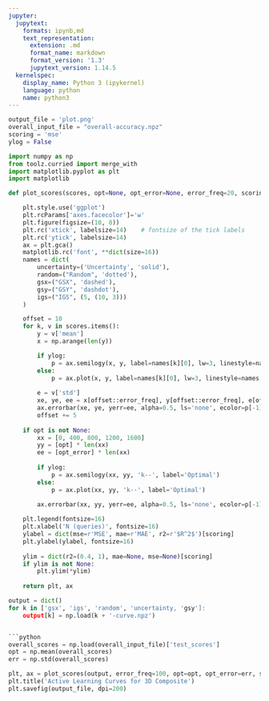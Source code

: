 ```yaml
---
jupyter:
  jupytext:
    formats: ipynb,md
    text_representation:
      extension: .md
      format_name: markdown
      format_version: '1.3'
      jupytext_version: 1.14.5
  kernelspec:
    display_name: Python 3 (ipykernel)
    language: python
    name: python3
---
```


```python tags=["parameters"]
output_file = 'plot.png'
overall_input_file = "overall-accuracy.npz"
scoring = 'mse'
ylog = False
```

```python
import numpy as np
from toolz.curried import merge_with
import matplotlib.pyplot as plt
import matplotlib
```


```python
def plot_scores(scores, opt=None, opt_error=None, error_freq=20, scoring='mse', ylog=False):

    plt.style.use('ggplot')
    plt.rcParams['axes.facecolor']='w'
    plt.figure(figsize=(10, 8))
    plt.rc('xtick', labelsize=14)    # fontsize of the tick labels
    plt.rc('ytick', labelsize=14) 
    ax = plt.gca()
    matplotlib.rc('font', **dict(size=16))
    names = dict(
        uncertainty=('Uncertainty', 'solid'),
        random=("Random", 'dotted'),
        gsx=("GSX", 'dashed'),
        gsy=("GSY", 'dashdot'),
        igs=("IGS", (5, (10, 3)))
    )

    offset = 10
    for k, v in scores.items():
        y = v['mean']
        x = np.arange(len(y))

        if ylog:
            p = ax.semilogy(x, y, label=names[k][0], lw=3, linestyle=names[k][1])
        else:
            p = ax.plot(x, y, label=names[k][0], lw=3, linestyle=names[k][1])
        
        e = v['std']
        xe, ye, ee = x[offset::error_freq], y[offset::error_freq], e[offset::error_freq]
        ax.errorbar(xe, ye, yerr=ee, alpha=0.5, ls='none', ecolor=p[-1].get_color(), elinewidth=3, capsize=4, capthick=3)
        offset += 5
        
    if opt is not None:
        xx = [0, 400, 800, 1200, 1600]
        yy = [opt] * len(xx)
        ee = [opt_error] * len(xx)
        
        if ylog:
            p = ax.semilogy(xx, yy, 'k--', label='Optimal')
        else:
            p = ax.plot(xx, yy, 'k--', label='Optimal')
            
        ax.errorbar(xx, yy, yerr=ee, alpha=0.5, ls='none', ecolor=p[-1].get_color(), elinewidth=3, capsize=4, capthick=3)

    plt.legend(fontsize=16)
    plt.xlabel('N (queries)', fontsize=16)
    ylabel = dict(mse=r'MSE', mae=r'MAE', r2=r'$R^2$')[scoring]
    plt.ylabel(ylabel, fontsize=16)
    
    ylim = dict(r2=(0.4, 1), mae=None, mse=None)[scoring]
    if ylim is not None:
        plt.ylim(*ylim)
    
    return plt, ax
```

```python
output = dict()
for k in ['gsx', 'igs', 'random', 'uncertainty, 'gsy']:
    output[k] = np.load(k + '-curve.npz')


```python
overall_scores = np.load(overall_input_file)['test_scores']
opt = np.mean(overall_scores)
err = np.std(overall_scores)
```

```python
plt, ax = plot_scores(output, error_freq=100, opt=opt, opt_error=err, scoring=scoring, ylog=ylog)
plt.title('Active Learning Curves for 3D Composite')
plt.savefig(output_file, dpi=200)
```

```python

```

```python

```
